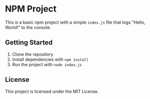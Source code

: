 # NPM Project

This is a basic npm project with a simple `index.js` file that logs "Hello, World!" to the console.

## Getting Started

1. Clone the repository
2. Install dependencies with `npm install`
3. Run the project with `node index.js`

## License

This project is licensed under the MIT License.
